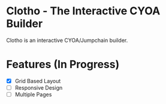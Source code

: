 # Clotho - The Interactive CYOA Builder

Clotho is an interactive CYOA/Jumpchain builder.

# Features (In Progress)

* [x] Grid Based Layout
* [ ] Responsive Design
* [ ] Multiple Pages
